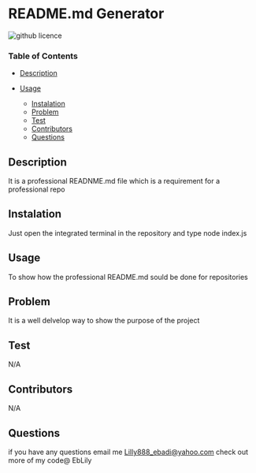 # README.md Generator

![github licence](https://img.shields.io/badge/licence-MIT-pink.svg)
  ### Table of Contents

  * [Description](#description)

 * [Usage](#usage)
   * [Instalation](#instalation)
   *   [Problem](#problem)
   *   [Test](#test)
   *   [Contributors](#contributors)
   *   [Questions](#questions)


  ## Description

  It is a professional READNME.md file which is a requirement for a professional repo

  ## Instalation

  Just open the integrated terminal in the repository and type node index.js

  ## Usage 
 To show how the professional README.md sould be done for repositories

  ## Problem

  It is a well delvelop way to show the purpose of the project 

  ## Test

  N/A

  ## Contributors 

  N/A

  ## Questions

  if you have any questions email me Lilly888_ebadi@yahoo.com check out more of my code@ EbLily

